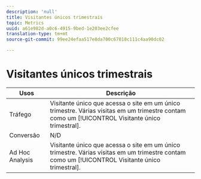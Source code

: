 ```yaml
---
description: 'null'
title: Visitantes únicos trimestrais
topic: Metrics
uuid: a61e982d-a0c6-4915-9bed-1e203ee2cfee
translation-type: tm+mt
source-git-commit: 99ee24efaa517e8da700c67818c111c4aa90dc02

---
```



# Visitantes únicos trimestrais

| Usos | Descrição |
|---|---|
| Tráfego | Visitante único que acessa o site em um único trimestre. Várias visitas em um trimestre contam como um [!UICONTROL Visitante único trimestral]. |
| Conversão | N/D |
| Ad Hoc Analysis | Visitante único que acessa o site em um único trimestre. Várias visitas em um trimestre contam como um [!UICONTROL Visitante único trimestral]. |

